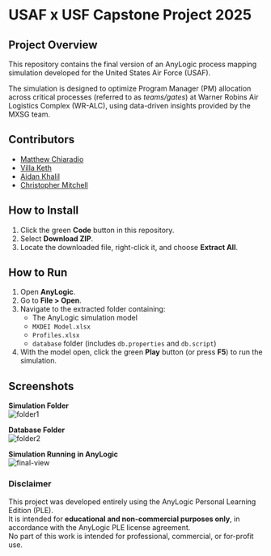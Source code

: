 # USAF x USF Capstone Project 2025

## Project Overview
This repository contains the final version of an AnyLogic process mapping simulation developed for the United States Air Force (USAF).  

The simulation is designed to optimize Program Manager (PM) allocation across critical processes (referred to as *teams/gates*) at Warner Robins Air Logistics Complex (WR-ALC), using data-driven insights provided by the MXSG team.

## Contributors
- [Matthew Chiaradio](https://github.com/matthewchiaradio)
- [Villa Keth](https://github.com/villaketh)
- [Aidan Khalil](https://github.com/aidankhalil)
- [Christopher Mitchell](https://github.com/chrismitchell027)

## How to Install
1. Click the green **Code** button in this repository.
2. Select **Download ZIP**.
3. Locate the downloaded file, right-click it, and choose **Extract All**.

## How to Run
1. Open **AnyLogic**.
2. Go to **File > Open**.
3. Navigate to the extracted folder containing:
   - The AnyLogic simulation model
   - `MXDEI Model.xlsx`
   - `Profiles.xlsx`
   - `database` folder (includes `db.properties` and `db.script`)
4. With the model open, click the green **Play** button (or press **F5**) to run the simulation.

## Screenshots

**Simulation Folder**  
![folder1](https://github.com/user-attachments/assets/4aa88b3e-c54d-4284-9586-6ae21506fb41)

**Database Folder**  
![folder2](https://github.com/user-attachments/assets/9198705e-8763-412f-9c1c-3888c0efc9c8)

**Simulation Running in AnyLogic**  
![final-view](https://github.com/user-attachments/assets/d1b28b34-e546-4b49-8cd5-1836f11f04ec)







### Disclaimer

This project was developed entirely using the AnyLogic Personal Learning Edition (PLE).  
It is intended for **educational and non-commercial purposes only**, in accordance with the AnyLogic PLE license agreement.  
No part of this work is intended for professional, commercial, or for-profit use.
